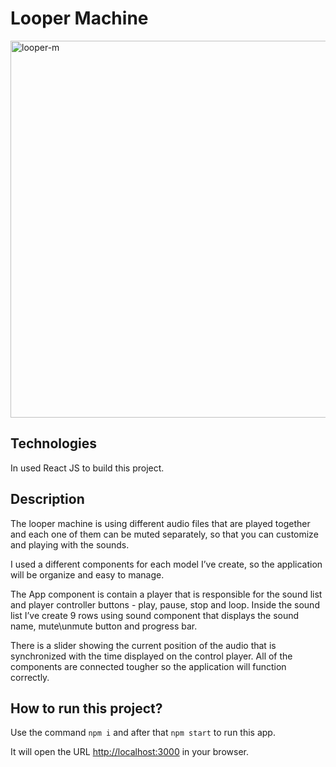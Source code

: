 # Looper Machine

<img width="603" alt="looper-m" src="https://user-images.githubusercontent.com/112491981/187612793-0f2a5a70-a005-4734-892b-efe7e3e957fd.PNG">

## Technologies

In used React JS to build this project.

## Description
The looper machine is using different audio files that are played together and each one of them can be muted separately, so that you can customize and playing with the sounds.

I used a different components for each model I’ve create, so the application will be organize and easy to manage. 

The App component is contain a player that is responsible for the sound list and player controller buttons - play, pause, stop and loop.
Inside the sound list I’ve create 9 rows using sound component that displays the sound name, mute\unmute button and progress bar.

There is a slider showing the current position of the audio that is synchronized with the time displayed on the control player.
All of the components are connected tougher so the application will function correctly.

## How to run this project?

Use the command `npm i` and after that `npm start` to run this app.

It will open the URL [http://localhost:3000](http://localhost:3000) in your browser.



